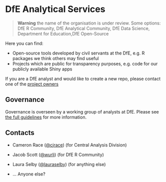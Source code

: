 # DfE Analytical Services

> **Warning** the name of the organisation is under review. Some options: DfE R Community, DfE Analytical Community, DfE Data Science, Department for Education,DfE Open-Source

Here you can find:

* Open-source tools developed by civil servants at the DfE, e.g. R packages 
  we think others may find useful
* Projects which are public for transparency purposes, e.g. code for our
  publicly available Shiny apps

If you are a DfE analyst and would like to create a new repo, please contact
one of the [project owners](#contacts)

## Governance
Governance is overseen by a working group of analysts at DfE. Please see [the full guidelines](https://github.com/dfe-analytical-services/.github/blob/main/governance/README.md) for more information.

## Contacts
* Cameron Race ([@cjrace](https://github.com/cjrace)) (for Central Analysis Division)
* Jacob Scott ([@wurli](https://github.com/wurli)) (for DfE R Community)
* Laura Selby ([@lauraselby](https://github.com/lauraselby)) (for anything else)

* ... Anyone else?

